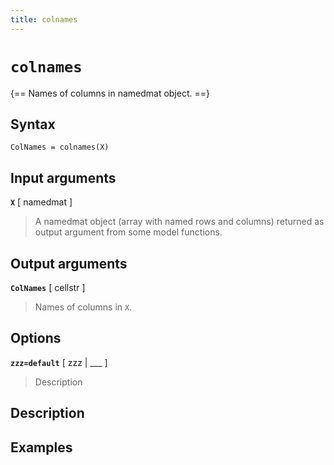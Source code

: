 ```yaml
---
title: colnames
---
```


# `colnames`

{== Names of columns in namedmat object. ==}


## Syntax 

    ColNames = colnames(X)


## Input arguments 

__`X`__ [ namedmat ]
> 
> A namedmat object (array with named rows and
> columns) returned as output argument from some model functions.
> 


## Output arguments 

__`ColNames`__ [ cellstr ]
> 
> Names of columns in `X`.
> 


## Options 

__`zzz=default`__ [ zzz | ___ ]
> 
> Description
> 


## Description 



## Examples

```matlab
```

